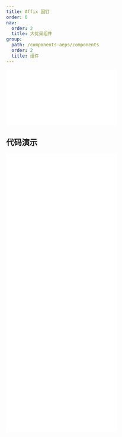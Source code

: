 ```yaml
---
title: Affix 固钉
order: 0
nav:
  order: 2
  title: 大优采组件
group:
  path: /components-aeps/components
  order: 2
  title: 组件
---
```


<div>
<embed src="@docs-common/affix/index.md"></embed>
</div>
        
## 代码演示

<Row gutter=8>

  <Col span=12>
    
  <div class="code-box"><embed src="@abiz-rc-aeps/affix/demo/basic-affix-aeps.md"></embed></div>
          
  <div class="code-box"><embed src="@abiz-rc-aeps/affix/demo/on-change-affix-aeps.md"></embed></div>
          
  </Col>
          
  <Col span=12>
    
  <div class="code-box"><embed src="@abiz-rc-aeps/affix/demo/debug-affix-aeps.md"></embed></div>
          
  <div class="code-box"><embed src="@abiz-rc-aeps/affix/demo/target-affix-aeps.md"></embed></div>
          
  </Col>
          
</Row>
        
<div><embed src="@docs-common/affix/index-api.md"></embed><div>
        